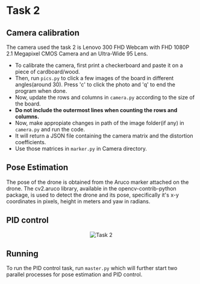 # Task 2

## Camera calibration
The camera used the task 2 is Lenovo 300 FHD Webcam with FHD 1080P 2.1 Megapixel CMOS Camera and an Ultra-Wide 95 Lens.
- To calibrate the camera, first print a checkerboard and paste it on a piece of cardboard/wood.
- Then, run ```pics.py``` to click a few images of the board in different angles(around 30). Press 'c' to click the photo and 'q' to end the program when done.
- Now, update the rows and columns in ```camera.py``` according to the size of the board.
- **Do not include the outermost lines when counting the rows and columns.** <br>
- Now, make appropiate changes in path of the image folder(if any) in ```camera.py``` and run the code.
- It will return a JSON file containing the camera matrix and the distortion coefficients.
- Use those matrices in ```marker.py``` in Camera directory.

## Pose Estimation
The pose of the drone is obtained from the Aruco marker attached on the drone. The cv2.aruco library, available in the opencv-contrib-python package, is used to detect the drone and its pose, specifically it's x-y coordinates in pixels, height in meters and yaw in radians.



## PID control

<p align="center">
  <img src="https://user-images.githubusercontent.com/85498394/214069904-bb4d0453-a588-4788-a607-307372c79802.jpg" alt="Task 2"/>
</p>


## Running

To run the PID control task, run ``master.py`` which will further start two parallel processes for pose estimation and PID control.
